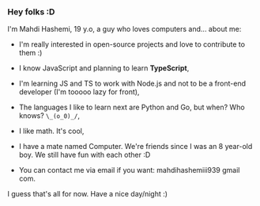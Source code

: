 ### Hey folks :D

I'm Mahdi Hashemi, 19 y.o, a guy who loves computers and... about me:

- I'm really interested in open-source projects and love to contribute to them :)

- I know JavaScript and planning to learn **TypeScript**,

- I'm learning JS and TS to work with Node.js and not to be a front-end developer (I'm tooooo lazy for front),

- The languages I like to learn next are Python and Go, but when? Who knows? `\_(o_0)_/`,

- I like math. It's cool,

- I have a mate named Computer. We're friends since I was an 8 year-old boy. We still have fun with each other :D

- You can contact me via email if you want: mahdihashemiii939 gmail com.

I guess that's all for now. Have a nice day/night :)
